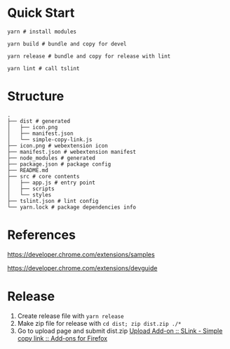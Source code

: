 # Quick Start

```
yarn # install modules

yarn build # bundle and copy for devel

yarn release # bundle and copy for release with lint

yarn lint # call tslint
```

# Structure

```
.
├── dist # generated
│   ├── icon.png
│   ├── manifest.json
│   └── simple-copy-link.js
├── icon.png # webextension icon
├── manifest.json # webextension manifest
├── node_modules # generated
├── package.json # package config
├── README.md
├── src # core contents
│   ├── app.js # entry point
│   ├── scripts
│   └── styles
├── tslint.json # lint config
└── yarn.lock # package dependencies info

```


# References

https://developer.chrome.com/extensions/samples

https://developer.chrome.com/extensions/devguide

# Release

1. Create release file with `yarn release`
2. Make zip file for release with `cd dist; zip dist.zip ./*`
3. Go to upload page and submit dist.zip [Upload Add-on :: SLink - Simple copy link :: Add-ons for Firefox](https://addons.mozilla.org/en-US/developers/addon/slink-simple-copy-link/versions/submit/)


